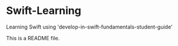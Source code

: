 # Swift-Learning
Learning Swift using 'develop-in-swift-fundamentals-student-guide'

This is a README file.
